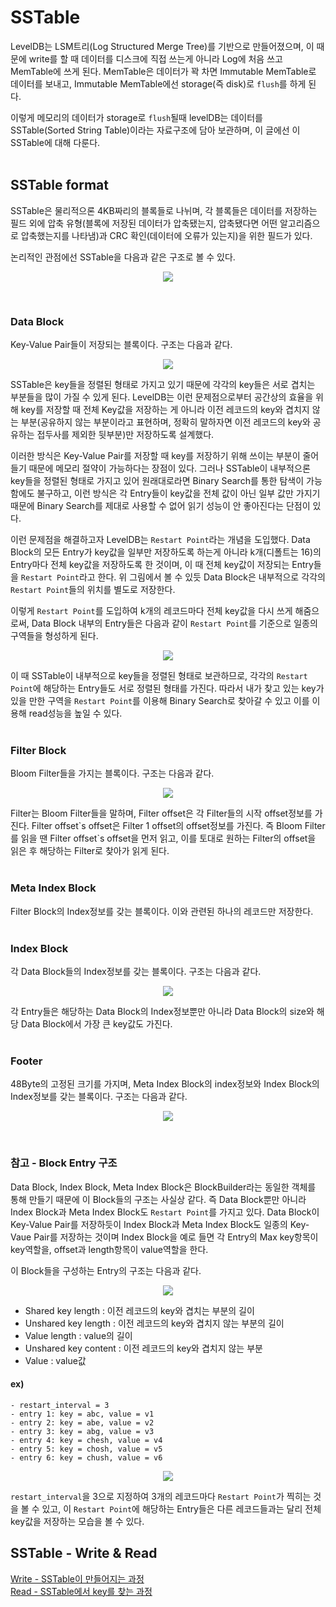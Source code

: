 # SSTable 
LevelDB는 LSM트리(Log Structured Merge Tree)를 기반으로 만들어졌으며, 이 때문에 write를 할 때 데이터를 디스크에 직접 쓰는게 아니라 Log에 처음 쓰고 MemTable에 쓰게 된다. MemTable은 데이터가 꽉 차면 Immutable MemTable로 데이터를 보내고, Immutable MemTable에선 storage(즉 disk)로 `flush`를 하게 된다.

이렇게 메모리의 데이터가 storage로 `flush`될때 levelDB는 데이터를 SSTable(Sorted String Table)이라는 자료구조에 담아 보관하며, 이 글에선 이 SSTable에 대해 다룬다.  
<br/>  

## SSTable format  
SSTable은 물리적으론 4KB짜리의 블록들로 나뉘며, 각 블록들은 데이터를 저장하는 필드 외에 압축 유형(블록에 저장된 데이터가 압축됐는지, 압축됐다면 어떤 알고리즘으로 압축했는지를 나타냄)과 CRC 확인(데이터에 오류가 있는지)을 위한 필드가 있다.  

논리적인 관점에선 SSTable을 다음과 같은 구조로 볼 수 있다.  

<p align="center"><img src="https://user-images.githubusercontent.com/65762283/182532427-47d356d8-c3a7-4d72-b8df-f3adcb75bcbe.png"></p>  

<br/>  

### Data Block  
Key-Value Pair들이 저장되는 블록이다. 구조는 다음과 같다.  

<p align="center"><img src="https://user-images.githubusercontent.com/65762283/187910209-7d931fb7-6870-45e2-ade4-f0316cb25c72.png"></p>  

SSTable은 key들을 정렬된 형태로 가지고 있기 때문에 각각의 key들은 서로 겹치는 부분들을 많이 가질 수 있게 된다. LevelDB는 이런 문제점으로부터 공간상의 효율을 위해 key를 저장할 때 전체 Key값을 저장하는 게 아니라 이전 레코드의 key와 겹치지 않는 부분(공유하지 않는 부분이라고 표현하며, 정확히 말하자면 이전 레코드의 key와 공유하는 접두사를 제외한 뒷부분)만 저장하도록 설계했다.  

이러한 방식은 Key-Value Pair를 저장할 때 key를 저장하기 위해 쓰이는 부분이 줄어들기 때문에 메모리 절약이 가능하다는 장점이 있다. 그러나 SSTable이 내부적으론 key들을 정렬된 형태로 가지고 있어 원래대로라면 Binary Search를 통한 탐색이 가능함에도 불구하고, 이런 방식은 각 Entry들이 key값을 전체 값이 아닌 일부 값만 가지기 때문에 Binary Search를 제대로 사용할 수 없어 읽기 성능이 안 좋아진다는 단점이 있다.  

이런 문제점을 해결하고자 LevelDB는 `Restart Point`라는 개념을 도입했다. Data Block의 모든 Entry가 key값을 일부만 저장하도록 하는게 아니라 k개(디폴트는 16)의 Entry마다 전체 key값을 저장하도록 한 것이며, 이 때 전체 key값이 저장되는 Entry들을 `Restart Point`라고 한다. 위 그림에서 볼 수 있듯 Data Block은 내부적으로 각각의 `Restart Point`들의 위치를 별도로 저장한다.  

이렇게 `Restart Point`를 도입하여 k개의 레코드마다 전체 key값을 다시 쓰게 해줌으로써, Data Block 내부의 Entry들은 다음과 같이 `Restart Point`를 기준으로 일종의 구역들을 형성하게 된다.

<p align="center"><img src="https://user-images.githubusercontent.com/65762283/187920060-32e4a102-a0e7-4929-8d59-6494f9f09ee8.png"></p> 

이 때 SSTable이 내부적으로 key들을 정렬된 형태로 보관하므로, 각각의 `Restart Point`에 해당하는 Entry들도 서로 정렬된 형태를 가진다. 따라서 내가 찾고 있는 key가 있을 만한 구역을 `Restart Point`를 이용해 Binary Search로 찾아갈 수 있고 이를 이용해 read성능을 높일 수 있다.  
<br/>  

### Filter Block  
Bloom Filter들을 가지는 블록이다. 구조는 다음과 같다.  

<p align="center"><img src="https://user-images.githubusercontent.com/65762283/187955758-acd5f9e8-8d00-4ea4-898b-9773e5071b9b.png"></p> 

Filter는 Bloom Filter들을 말하며, Filter offset은 각 Filter들의 시작 offset정보를 가진다. Filter offset\`s offset은 Filter 1 offset의 offset정보를 가진다. 즉 Bloom Filter를 읽을 땐 Filter offset\`s offset을 먼저 읽고, 이를 토대로 원하는 Filter의 offset을 읽은 후 해당하는 Filter로 찾아가 읽게 된다.  
<br/>  

### Meta Index Block  
Filter Block의 Index정보를 갖는 블록이다. 이와 관련된 하나의 레코드만 저장한다.  
<br/>  

### Index Block  
각 Data Block들의 Index정보를 갖는 블록이다. 구조는 다음과 같다.  

<p align="center"><img src="https://user-images.githubusercontent.com/65762283/187952948-860a8f3d-1b91-4ce0-b127-3b7a56b64008.png"></p>  

각 Entry들은 해당하는 Data Block의 Index정보뿐만 아니라 Data Block의 size와 해당 Data Block에서 가장 큰 key값도 가진다.  
<br/>  

### Footer  
48Byte의 고정된 크기를 가지며, Meta Index Block의 index정보와 Index Block의 Index정보를 갖는 블록이다. 구조는 다음과 같다.  

<p align="center"><img src="https://user-images.githubusercontent.com/65762283/187959918-6f36b165-b598-4aed-8c88-72716c7d0179.png"></p>  
<br/>  

### 참고 - Block Entry 구조
Data Block, Index Block, Meta Index Block은 BlockBuilder라는 동일한 객체를 통해 만들기 때문에 이 Block들의 구조는 사실상 같다. 즉 Data Block뿐만 아니라 Index Block과 Meta Index Block도 `Restart Point`를 가지고 있다. Data Block이 Key-Value Pair를 저장하듯이 Index Block과 Meta Index Block도 일종의 Key-Vaue Pair를 저장하는 것이며 Index Block을 예로 들면 각 Entry의 Max key항목이 key역할을, offset과 length항목이 value역할을 한다.  

이 Block들을 구성하는 Entry의 구조는 다음과 같다.  

<p align="center"><img src="https://user-images.githubusercontent.com/65762283/187917146-dcf4bd36-30b6-4406-ab15-ac461bb48f64.png"></p>  

- Shared key length : 이전 레코드의 key와 겹치는 부분의 길이
- Unshared key length : 이전 레코드의 key와 겹치지 않는 부분의 길이
- Value length : value의 길이
- Unshared key content : 이전 레코드의 key와 겹치지 않는 부분
- Value : value값  

#### ex)
```
- restart_interval = 3
- entry 1: key = abc, value = v1
- entry 2: key = abe, value = v2
- entry 3: key = abg, value = v3
- entry 4: key = chesh, value = v4
- entry 5: key = chosh, value = v5
- entry 6: key = chush, value = v6
```  
<p align="center"><img src="https://user-images.githubusercontent.com/65762283/187968907-06fdea2b-b44c-4240-b529-c77a9f6112b8.png"></p>  

`restart_interval`을 3으로 지정하여 3개의 레코드마다 `Restart Point`가 찍히는 것을 볼 수 있고, 이 `Restart Point`에 해당하는 Entry들은 다른 레코드들과는 달리 전체 key값을 저장하는 모습을 볼 수 있다.  

## SSTable - Write & Read 
[Write - SSTable이 만들어지는 과정](https://github.com/DKU-StarLab/leveldb-wiki/blob/SSTable/analysis/sstable-write.md)  
[Read - SSTable에서 key를 찾는 과정](https://github.com/DKU-StarLab/leveldb-wiki/blob/SSTable/analysis/sstable-read.md)  
